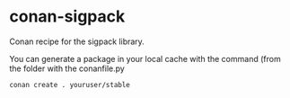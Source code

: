 # conan-sigpack
Conan recipe for the sigpack library.

You can generate a package in your local cache with the command (from the folder with the conanfile.py
```
conan create . youruser/stable
```
